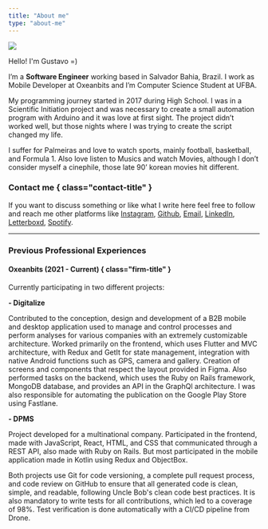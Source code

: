 ```yaml
---
title: "About me"
type: "about-me"
---
```


![](/images/vulgogustavo.jpg#floatleft)

Hello! I'm Gustavo =)

I’m a **Software Engineer** working based in Salvador Bahia, Brazil. I work as Mobile Developer at Oxeanbits and I’m Computer Science Student at UFBA.

My programming journey started in 2017 during High School. I was in a Scientific Initiation project and was necessary to create a small automation program with Arduino and it was love at first sight. The project didn’t worked well, but those nights where I was trying to create the script changed my life.

I suffer for Palmeiras and love to watch sports, mainly football, basketball, and Formula 1. Also love listen to Musics and watch Movies, although I don’t consider myself a cinephile, those late 90’ korean movies hit different.

### Contact me { class="contact-title" }

If you want to discuss something or like what I write here feel free to follow and reach me other platforms like [Instagram](https://www.instagram.com/gustavo.oliveirafe/), [Github](https://github.com/gustoliveira), [Email](mailto:gust.oliveira.ferreira@gmail.com), [LinkedIn](https://www.linkedin.com/in/gustavo-de-oliveira-ferreira/), [Letterboxd](https://letterboxd.com/gustoliveira/), [Spotify](https://open.spotify.com/user/soueunaovc?si=La3gytoSQAG98RjZjlb7aw).

--- 

### Previous Professional Experiences

#### Oxeanbits (2021 - Current) { class="firm-title" }

Currently participating in two different projects:

**- Digitalize**

Contributed to the conception, design and development of a B2B mobile and desktop application used to manage and control processes and perform analyses for various companies with an extremely customizable architecture.
Worked primarily on the frontend, which uses Flutter and MVC architecture, with Redux and GetIt for state management, integration with native Android functions such as GPS, camera and gallery. Creation of screens and components that respect the layout provided in Figma. 
Also performed tasks on the backend, which uses the Ruby on Rails framework, MongoDB database, and provides an API in the GraphQl architecture. I was also responsible for automating the publication on the Google Play Store using Fastlane.

**- DPMS**

Project developed for a multinational company. Participated in the frontend, made with JavaScript, React, HTML, and CSS that communicated through a REST API, also made with Ruby on Rails. But most participated in the mobile application made in Kotlin using Redux and ObjectBox.

Both projects use Git for code versioning, a complete pull request process, and code review on GitHub to ensure that all generated code is clean, simple, and readable, following Uncle Bob's clean code best practices. It is also mandatory to write tests for all contributions, which led to a coverage of 98%. Test verification is done automatically with a CI/CD pipeline from Drone.
